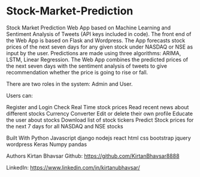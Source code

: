 # Stock-Market-Prediction
Stock Market Prediction Web App based on Machine Learning and Sentiment Analysis of Tweets (API keys included in code). The front end of the Web App is based on Flask and Wordpress. The App forecasts stock prices of the next seven days for any given stock under NASDAQ or NSE as input by the user. Predictions are made using three algorithms: ARIMA, LSTM, Linear Regression. The Web App combines the predicted prices of the next seven days with the sentiment analysis of tweets to give recommendation whether the price is going to rise or fall.

There are two roles in the system: Admin and User.

Users can:

Register and Login
Check Real Time stock prices
Read recent news about different stocks
Currency Converter
Edit or delete their own profile
Educate the user about stocks
Download list of stock tickers
Predict Stock prices for the next 7 days for all NASDAQ and NSE stocks

Built With
Python Javascript django nodejs react html css bootstrap jquery wordpress Keras Numpy pandas

Authors
Kirtan Bhavsar
Github: https://github.com/KirtanBhavsar8888

LinkedIn: https://www.linkedin.com/in/kirtanubhavsar/



